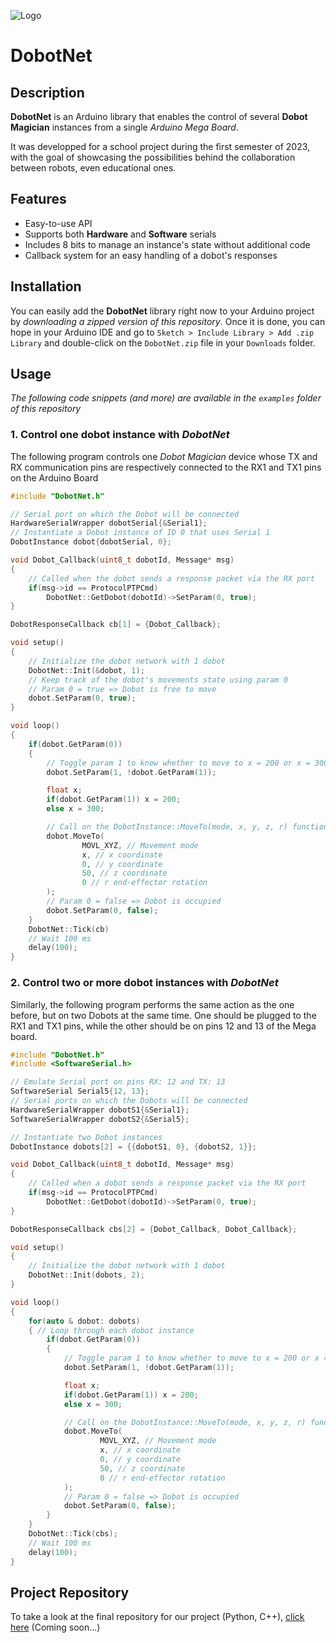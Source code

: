 ![Logo](https://images2.imgbox.com/49/26/ztFAQqU5_o.png)
# DobotNet

## Description
**DobotNet** is an Arduino library that enables the control of several __Dobot Magician__ instances from a single _Arduino Mega Board_.

It was developped for a school project during the first semester of 2023, with the goal of showcasing the possibilities behind the collaboration between robots, even educational ones.


## Features

- Easy-to-use API
- Supports both **Hardware** and **Software** serials
- Includes 8 bits to manage an instance's state without additional code
- Callback system for an easy handling of a dobot's responses


## Installation

You can easily add the __DobotNet__ library right now to your Arduino project by *downloading a zipped version of this repository*. Once it is done, you can hope in your Arduino IDE and go to `Sketch > Include Library > Add .zip Library` and double-click on the `DobotNet.zip` file in your `Downloads` folder.

## Usage

*The following code snippets (and more) are available in the `examples` folder of this repository*

### 1. Control one dobot instance with *DobotNet*

The following program controls one *Dobot Magician* device whose TX and RX communication pins are respectively connected to the RX1 and TX1 pins on the Arduino Board

```cpp
#include "DobotNet.h"

// Serial port on which the Dobot will be connected
HardwareSerialWrapper dobotSerial{&Serial1};
// Instantiate a Dobot instance of ID 0 that uses Serial 1
DobotInstance dobot{dobotSerial, 0};

void Dobot_Callback(uint8_t dobotId, Message* msg)
{
	// Called when the dobot sends a response packet via the RX port
	if(msg->id == ProtocolPTPCmd)
		DobotNet::GetDobot(dobotId)->SetParam(0, true);
}

DobotResponseCallback cb[1] = {Dobot_Callback};

void setup()
{
	// Initialize the dobot network with 1 dobot
	DobotNet::Init(&dobot, 1);
	// Keep track of the dobot's movements state using param 0
	// Param 0 = true => Dobot is free to move
	dobot.SetParam(0, true);
}

void loop()
{
	if(dobot.GetParam(0))
	{
		// Toggle param 1 to know whether to move to x = 200 or x = 300
		dobot.SetParam(1, !dobot.GetParam(1));

		float x;
		if(dobot.GetParam(1)) x = 200;
		else x = 300;

		// Call on the DobotInstance::MoveTo(mode, x, y, z, r) function
		dobot.MoveTo(
				MOVL_XYZ, // Movement mode
				x, // x coordinate
				0, // y coordinate
				50, // z coordinate
				0 // r end-effector rotation
		);
		// Param 0 = false => Dobot is occupied
		dobot.SetParam(0, false);
	}
	DobotNet::Tick(cb)
	// Wait 100 ms
	delay(100);
}
```

### 2. Control two or more dobot instances with *DobotNet*

Similarly, the following program performs the same action as the one before, but on two Dobots at the same time. One should be plugged to the RX1 and TX1 pins, while the other should be on pins 12 and 13 of the Mega board.

```cpp
#include "DobotNet.h"
#include <SoftwareSerial.h>

// Emulate Serial port on pins RX: 12 and TX: 13
SoftwareSerial Serial5{12, 13};
// Serial ports on which the Dobots will be connected
HardwareSerialWrapper dobotS1{&Serial1};
SoftwareSerialWrapper dobotS2{&Serial5};

// Instantiate two Dobot instances
DobotInstance dobots[2] = {{dobotS1, 0}, {dobotS2, 1}};

void Dobot_Callback(uint8_t dobotId, Message* msg)
{
	// Called when a dobot sends a response packet via the RX port
	if(msg->id == ProtocolPTPCmd)
		DobotNet::GetDobot(dobotId)->SetParam(0, true);
}

DobotResponseCallback cbs[2] = {Dobot_Callback, Dobot_Callback};

void setup()
{
	// Initialize the dobot network with 1 dobot
	DobotNet::Init(dobots, 2);
}

void loop()
{
	for(auto & dobot: dobots)
	{ // Loop through each dobot instance
		if(dobot.GetParam(0))
		{
			// Toggle param 1 to know whether to move to x = 200 or x = 300
			dobot.SetParam(1, !dobot.GetParam(1));

			float x;
			if(dobot.GetParam(1)) x = 200;
			else x = 300;

			// Call on the DobotInstance::MoveTo(mode, x, y, z, r) function
			dobot.MoveTo(
					MOVL_XYZ, // Movement mode
					x, // x coordinate
					0, // y coordinate
					50, // z coordinate
					0 // r end-effector rotation
			);
			// Param 0 = false => Dobot is occupied
			dobot.SetParam(0, false);
		}
	}
	DobotNet::Tick(cbs);
	// Wait 100 ms
	delay(100);
}

```

## Project Repository

To take a look at the final repository for our project (Python, C++), [click here](https://github.com/) (Coming soon...)
